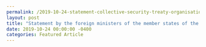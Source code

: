 ```yaml
---
permalink: /2019-10-24-statement-collective-security-treaty-organisation-world-war-two
layout: post
title: "Statement by the foreign ministers of the member states of the Collective Security Treaty Organisation in connection with the 80th anniversary of the outbreak of World War II"
date: 2019-10-24 00:00:00 -0400
categories: Featured Article
---
```

